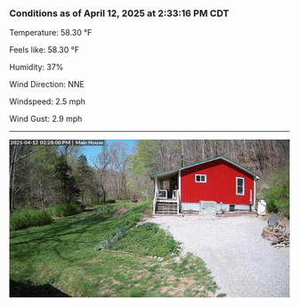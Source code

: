 ### Conditions as of April 12, 2025 at 2:33:16 PM CDT 

Temperature: 58.30 &deg;F

Feels like: 58.30 &deg;F

Humidity: 37%

Wind Direction: NNE

Windspeed: 2.5 mph

Wind Gust: 2.9 mph

---

<img src="./images/latest.jpeg"/>

